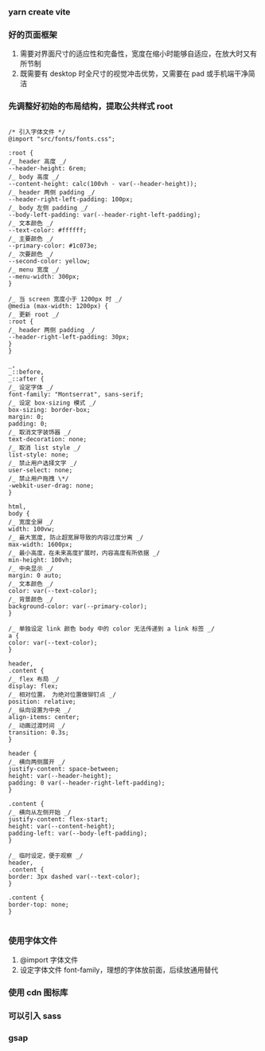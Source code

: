 ### yarn create vite

### 好的页面框架

1. 需要对界面尺寸的适应性和完备性，宽度在缩小时能够自适应，在放大时又有所节制
2. 既需要有 desktop 时全尺寸的视觉冲击优势，又需要在 pad 或手机端干净简洁

### 先调整好初始的布局结构，提取公共样式 root

<pre>
<code>
/* 引入字体文件 */
@import "src/fonts/fonts.css";

:root {
/_ header 高度 _/
--header-height: 6rem;
/_ body 高度 _/
--content-height: calc(100vh - var(--header-height));
/_ header 两侧 padding _/
--header-right-left-padding: 100px;
/_ body 左侧 padding _/
--body-left-padding: var(--header-right-left-padding);
/_ 文本颜色 _/
--text-color: #ffffff;
/_ 主要颜色 _/
--primary-color: #1c073e;
/_ 次要颜色 _/
--second-color: yellow;
/_ menu 宽度 _/
--menu-width: 300px;
}

/_ 当 screen 宽度小于 1200px 时 _/
@media (max-width: 1200px) {
/_ 更新 root _/
:root {
/_ header 两侧 padding _/
--header-right-left-padding: 30px;
}
}

_,
_::before,
_::after {
/_ 设定字体 _/
font-family: "Montserrat", sans-serif;
/_ 设定 box-sizing 模式 _/
box-sizing: border-box;
margin: 0;
padding: 0;
/_ 取消文字装饰器 _/
text-decoration: none;
/_ 取消 list style _/
list-style: none;
/_ 禁止用户选择文字 _/
user-select: none;
/_ 禁止用户拖拽 \*/
-webkit-user-drag: none;
}

html,
body {
/_ 宽度全屏 _/
width: 100vw;
/_ 最大宽度, 防止超宽屏导致的内容过度分离 _/
max-width: 1600px;
/_ 最小高度，在未来高度扩展时，内容高度有所依据 _/
min-height: 100vh;
/_ 中央显示 _/
margin: 0 auto;
/_ 文本颜色 _/
color: var(--text-color);
/_ 背景颜色 _/
background-color: var(--primary-color);
}

/_ 单独设定 link 颜色 body 中的 color 无法传递到 a link 标签 _/
a {
color: var(--text-color);
}

header,
.content {
/_ flex 布局 _/
display: flex;
/_ 相对位置， 为绝对位置做铆钉点 _/
position: relative;
/_ 纵向设置为中央 _/
align-items: center;
/_ 动画过渡时间 _/
transition: 0.3s;
}

header {
/_ 横向两侧展开 _/
justify-content: space-between;
height: var(--header-height);
padding: 0 var(--header-right-left-padding);
}

.content {
/_ 横向从左侧开始 _/
justify-content: flex-start;
height: var(--content-height);
padding-left: var(--body-left-padding);
}

/_ 临时设定，便于观察 _/
header,
.content {
border: 3px dashed var(--text-color);
}

.content {
border-top: none;
}
</code>
</pre>

### 使用字体文件

1. @import 字体文件
2. 设定字体文件 font-family，理想的字体放前面，后续放通用替代

### 使用 cdn 图标库

### 可以引入 sass

### gsap
